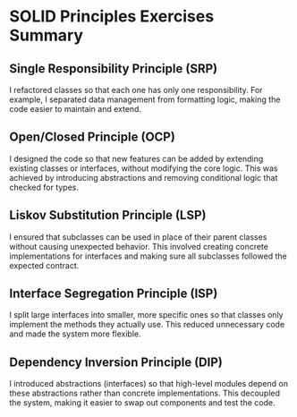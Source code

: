 # SOLID Principles Exercises Summary
## Single Responsibility Principle (SRP)
I refactored classes so that each one has only one responsibility. For example, I separated data management from formatting logic, making the code easier to maintain and extend.

## Open/Closed Principle (OCP)
I designed the code so that new features can be added by extending existing classes or interfaces, without modifying the core logic. This was achieved by introducing abstractions and removing conditional logic that checked for types.

## Liskov Substitution Principle (LSP)
I ensured that subclasses can be used in place of their parent classes without causing unexpected behavior. This involved creating concrete implementations for interfaces and making sure all subclasses followed the expected contract.

## Interface Segregation Principle (ISP)
I split large interfaces into smaller, more specific ones so that classes only implement the methods they actually use. This reduced unnecessary code and made the system more flexible.

## Dependency Inversion Principle (DIP)
I introduced abstractions (interfaces) so that high-level modules depend on these abstractions rather than concrete implementations. This decoupled the system, making it easier to swap out components and test the code.